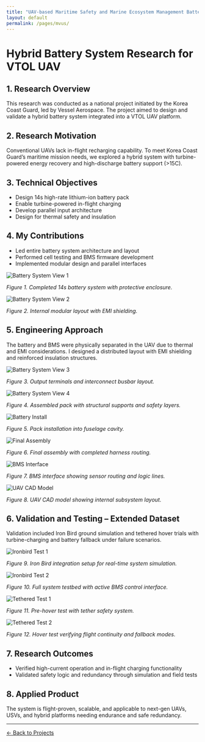 ```yaml
---
title: "UAV-based Maritime Safety and Marine Ecosystem Management Battery System"
layout: default
permalink: /pages/mvus/
---
```


<h1>Hybrid Battery System Research for VTOL UAV</h1>

<h2>1. Research Overview</h2>
<p>This research was conducted as a national project initiated by the Korea Coast Guard, led by Vessel Aerospace. The project aimed to design and validate a hybrid battery system integrated into a VTOL UAV platform.</p>

<h2>2. Research Motivation</h2>
<p>Conventional UAVs lack in-flight recharging capability. To meet Korea Coast Guard’s maritime mission needs, we explored a hybrid system with turbine-powered energy recovery and high-discharge battery support (>15C).</p>

<h2>3. Technical Objectives</h2>
<ul>
  <li>Design 14s high-rate lithium-ion battery pack</li>
  <li>Enable turbine-powered in-flight charging</li>
  <li>Develop parallel input architecture</li>
  <li>Design for thermal safety and insulation</li>
</ul>

<h2>4. My Contributions</h2>
<ul>
  <li>Led entire battery system architecture and layout</li>
  <li>Performed cell testing and BMS firmware development</li>
  <li>Implemented modular design and parallel interfaces</li>
</ul>

<div class="grid">
  <div>
    <img src="/assets/mvus/2.jpg" alt="Battery System View 1">
    <p><em>Figure 1. Completed 14s battery system with protective enclosure.</em></p>
  </div>
  <div>
    <img src="/assets/mvus/3.jpg" alt="Battery System View 2">
    <p><em>Figure 2. Internal modular layout with EMI shielding.</em></p>
  </div>
</div>

<h2>5. Engineering Approach</h2>
<p>The battery and BMS were physically separated in the UAV due to thermal and EMI considerations. I designed a distributed layout with EMI shielding and reinforced insulation structures.</p>

<div class="grid">
  <div>
    <img src="/assets/mvus/4.jpg" alt="Battery System View 3">
    <p><em>Figure 3. Output terminals and interconnect busbar layout.</em></p>
  </div>
  <div>
    <img src="/assets/mvus/5.jpg" alt="Battery System View 4">
    <p><em>Figure 4. Assembled pack with structural supports and safety layers.</em></p>
  </div>
</div>

<div class="grid">
  <div>
    <img src="/assets/mvus/6.jpg" alt="Battery Install">
    <p><em>Figure 5. Pack installation into fuselage cavity.</em></p>
  </div>
  <div>
    <img src="/assets/mvus/7.jpg" alt="Final Assembly">
    <p><em>Figure 6. Final assembly with completed harness routing.</em></p>
  </div>
</div>

<div class="grid">
  <div>
    <img src="/assets/mvus/8.jpg" alt="BMS Interface">
    <p><em>Figure 7. BMS interface showing sensor routing and logic lines.</em></p>
  </div>
  <div>
    <img src="/assets/mvus/9.jpg" alt="UAV CAD Model">
    <p><em>Figure 8. UAV CAD model showing internal subsystem layout.</em></p>
  </div>
</div>

<h2>6. Validation and Testing – Extended Dataset</h2>
<p>Validation included Iron Bird ground simulation and tethered hover trials with turbine-charging and battery fallback under failure scenarios.</p>

<div class="grid">
  <div>
    <img src="/assets/mvus/0.jpg" alt="Ironbird Test 1">
    <p><em>Figure 9. Iron Bird integration setup for real-time system simulation.</em></p>
  </div>
  <div>
    <img src="/assets/mvus/1.jpg" alt="Ironbird Test 2">
    <p><em>Figure 10. Full system testbed with active BMS control interface.</em></p>
  </div>
</div>

<div class="grid">
  <div>
    <img src="/assets/mvus/10.jpg" alt="Tethered Test 1">
    <p><em>Figure 11. Pre-hover test with tether safety system.</em></p>
  </div>
  <div>
    <img src="/assets/mvus/11.jpg" alt="Tethered Test 2">
    <p><em>Figure 12. Hover test verifying flight continuity and fallback modes.</em></p>
  </div>
</div>

<h2>7. Research Outcomes</h2>
<ul>
  <li>Verified high-current operation and in-flight charging functionality</li>
  <li>Validated safety logic and redundancy through simulation and field tests</li>
</ul>

<h2>8. Applied Product</h2>
<p>The system is flight-proven, scalable, and applicable to next-gen UAVs, USVs, and hybrid platforms needing endurance and safe redundancy.</p>

</body>
</html>
<hr>


<p><a href="{{ site.baseurl }}/projects/">← Back to Projects</a></p>
